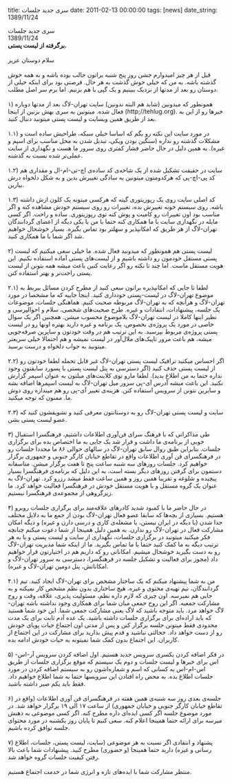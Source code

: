 title: سری جدید جلسات
date: 2011-02-13 00:00:00
tags: [news]
date_string: 1389/11/24


<div class="title">
سری جدید جلسات
</div>

<div class="date">
1389/11/24
</div>

<div class="body">
<b>برگرفته از لیست پستی.</b>
<br />
<br />
سلام دوستان عزیز
<br />
<br />
قبل از هر چیز امیدوارم جشن روز پنج شنبه براتون جالب بوده باشه و به همه خوش 
گذشته باشه. به من که خیلی خوش گذشت به هر حال. فرصتی بود برای اینکه خیلی از 
دوستان رو بعد از مدتها از نزدیک ببینیم و یک گپی با هم بزنیم. اما برم سر اصل 
مطلب.
<br />
<br />
۱) همونطور که میدونین (شاید هم البته ندونین) سایت تهران-لاگ بعد از مدتها دوباره 
فعال شده. میتونین یه سری بهش بزنین از اینجا (http;//tehlug.org). خبرها رو از 
این به بعد از طریق همین وبسایت و لیست پستی میتونید دنبال کنید.
<br />
<br />
۱.۱) در مورد سایت این نکته رو بگم که اساسا خیلی سبکه، طراحیش ساده است و مشکلات 
گذشته رو نداره (سنگین بودن ویکی، تبدیل شدن به محل مناسب برای اسپم و غیره). به 
همین دلیل در حال حاضر فشار کمتری روی سرور ما هست و نگهداری از سایت عملی‌تر شده 
نسبت به گذشته.
<br />
<br />
۱.۲) سایت در حقیقت تشکیل شده از یک شاخه‌ی کد ساده‌ی اچ-تی-ام-ال و مقداری هم کد 
پی-اچ-پی که هرکدومتون میتونین به سادگی تغییرش بدین و به شکل دلخواه درش بیارین.
<br />
<br />
۱.۳) کد اصلی سایت روی یک رپوزیتوری گیته که هرکسی میتونه یک کلون ازش داشته 
باشه. روی سیستم خونه تغییرش بده، تغییرات رو روی سیستم خودش مشاهده کنه و اگر 
مناسب بود اون تغییرات رو کامیت و پوش کنه توی رپوزیتوری. ساده و راحت. اگر کسی 
مایله در نگهداری سایت با ما همکاری کنه حتما با من یا یکی دیگه از اعضای 
گردانندگان تهران-لاگ از هر طریق که امکانپذیر و سهلتر بود تماس بگیره. بسیار 
خوشحال خواهیم شد اگر شما با ما همکاری کنید.
<br />
<br />
۲) لیست پستی هم همونطور که میدونید فعال شده. ما خیلی سعی میکنیم که لیست پستی 
مستقل خودمون رو داشته باشیم و از لیست‌های پستی آماده استفاده نکنیم. این هویت 
مستقل ماست. اما چند تا نکته رو اگر رعایت کنین باعث میشه همه بتونن از لیست پستی 
راحت‌تر و بهتر استفاده کنن.
<br />
<br />
۲.۱) لطفا تا جایی که امکانپذیره براتون سعی کنید از مطرح کردن مسائل بیربط به 
موضوع تهران-لاگ در لیست-پستی خودداری کنید. اینجا جاییه که ما مشخصا در مورد 
تهران-لاگ و هرآنچه که به تهران-لاگ مربوطه صحبت کنیم. هماهنگی جلسات، موضوعات یک 
جلسه، پیشنهادات، انتقادات و غیره. طرح صحبت‌های شخصی، سلام و احوالپرسی و نظیر 
اینها کاملا در لیست تهران-لاگ بلاموضوع محسوب میشن. همچنین اگر یک سوال خاصی در 
مورد یک پروژه‌ی بخصوص، یک برنامه و غیره دارید بهتره اونها رو در لیست پستی 
پروژه‌ی مربوط بپرسید. به این ترتیب هم در وقت خودتون و سایرین صرفه‌جویی میشه، 
هم باعث مرور تاپیک‌های ملال‌آور در لیست نمیشه و هم احتمالا خیلی سریعتر میتونید 
به جواب دلخواه و درست برسید.
<br />
<br />
۲.۲) اگر احساس میکنید ترافیک لیست پستی تهران-لاگ غیر قابل تحمله لطفا خودتون رو 
از لیست پستی حذف کنید (اگر دسترسی به پنل لیست پستی با پسورد سابقتون وجود نداره 
حتما به من اطلاع بدید). لطفا مارو توی کلاینت‌های میلتون به عنوان اسپمر گزارش 
نکنید. این باعث میشه آدرس آی-پی سرور میل تهران-لاگ به لیست اسپمرها اضافه بشه و 
سایرین نتونن از سرویس استفاده کنن. هزینه‌ی تغییر آی-پی رو هم میندازه روی دوش 
ما. ممنون که توجه میکنید.
<br />
<br />
۲.۳) سایت و لیست پستی تهران-لاگ رو به دوستانتون معرفی کنید و تشویقشون کنید که 
عضو لیست پستی بشن.
<br />
<br />
۳) طی مذاکراتی که با فرهنگ سرای فن‌آوری اطلاعات داشتیم، فرهنگسرا استقبال خوبی 
از برنامه‌ی ما داشت و قرار شد یک جایی به ما اختصاص بده برای برگزاری جلسات. 
بنابراین طبق روال سابق تهران-لاگ در سالهای حوالی ۸۶ ما مجددا جلسات رو در 
فرهنگسرای فن آوری اطلاعات واقع در تقاطع خیابان کارگر جنوبی و جمهوری برگزار 
خواهیم کرد. جلسات روزهای سه شنبه ساعت پنج تا هفت برگزار میشن. متاسفانه دستمون 
برای گرفتن روزهای دیگر بسته است، به این دلیل که برنامه‌ی فرهنگسرا بسیار پیچیده 
و شلوغه و تقریبا همین روز و همین ساعت فقط میشد رزرو کرد. تهران-لاگ به عنوان یک 
گروه مستقل و با هویت مستقل خودش در فرهنگسرا فعالیت خواهد کرد. ما زیرگروهی از 
مجموعه‌ی فرهنگسرا نیستیم.
<br />
<br />
۴) در حال حاضر ما با کمبود شدید کادرهای علاقه‌مند برای برگزاری جلسات روبرو 
هستیم. بسیاری از بچه‌ها که سابقا عضو فعال تهران-لاگ بودن از جمع ما به دلایل 
مختلف جدا شدن (یا دیگه در ایران نیستن، یا مشغله‌ی کاری و درسی دارن و غیره) و 
دیگه امکان مشارکت فعال در تهران-لاگ رو ندارن. به همین دلیل همینجا از شما دعوت 
میکنم چنانچه فکر میکنید میتونید در برگزاری جلسات، نگهداری از سایت و لیست پستی 
و یا به هر ترتیب دیگه به ما کمک کنید حتما با ما تماس بگیرید. ما از اینکه شما 
مدیریت تهران-لاگ رو به دست بگیرید خوشحال میشیم. امکاناتی رو که داریم هم در 
اختیارتون قرار خواهیم داد (مجوز برای فعالیت و تشکیل جلسه در فرهنگسرا، دسترسی 
به سرور تهران-لاگ و امکاناتش، پنل دومین تهران-لاگ و غیره).
<br />
<br />
۴.۱) من به شما پیشنهاد میکنم که یک ساختار مشخص برای تهران-لاگ ایجاد کنید. تیم 
گردانندگان، تیم تهیه‌ی محتوی و غیره. هیچ ساختاری بدون نظم مشخص کار نمیکنه و به 
جایی هم نمیرسه. اون چیزی که لازم داره نظم، مسئولیت پذیری، علاقه، وقت و روح 
مشارکت جمعیه. اگر این روح جمعی میان شما برای همکاری وجود نداشته باشه تهران-لاگ 
خواهد مرد. باید متوجه باشید که لاگ یعنی مشارکت جمعی شما. این خود شما هستید که 
باید اراده‌ای برای برگزاری جلسات داشته باشید. یک عده آدم ثابت برای یک مدت 
محدودی فقط میتونن جلسه برگزار کنن و پس از مدتی اون اجتماع حیات پویای خودش رو 
از دست خواهد داد. خجالتی نباشید و قدم پیش بذارید برای مشارکت در این اجتماع از 
کاربران. این اجتماع بدون کمک شما نمیتونه به حیات خودش ادامه بده.
<br />
<br />
۵) در فکر اضافه کردن یکسری سرویس جدید هستیم. اول اضافه کردن سرویس آر-اس-اس 
برای خبرها و لیست جلسات و دوم یک سیستم که موقع برگزاری جلسات از طریق اس-ام-اس 
به کسانی که اسم و شماره‌اشون رو به سیستم اضافه کردن در مورد جلسات اطلاع بده. به 
محض راه افتادن این سرویسها حتما به شما اطلاع خواهیم داد. فقط باید یکم صبر داشته 
باشید.
<br />
<br />
۶) جلسه‌ی بعدی روز سه شنبه‌ی همین هفته در فرهنگسرای فن آوری اطلاعات (واقع در 
تقاطع خیابان کارگر جنوبی و خیابان جمهوری) از ساعت ۱۷ الی ۱۹ برگزار خواهد شد. 
در مورد موضوع جلسه اگر کسی ایده‌ای داره مطرح کنه. اگر کسی موضوعی به ذهنش میرسه 
برای ارائه حتما همینجا اعلام کنه. سعی کنیم تا پایان روز یکشنبه در مورد محتوای 
جلسه توافق کرده باشیم.
<br />
<br />
۷) پشنهاد و انتقادی اگر نسبت به هر موضوعی (سایت، لیست پستی، جلسات، اطلاع رسانی 
و غیره) دارید حتما همینجا (و حضوری) مطرح کنید. پیشنهادات شما باعث بالا رفتن 
کیفیت جلسات گروه خواهد شد.
<br />
<br />
منتظر مشارکت شما با ایده‌های تازه و انرژی شما در خدمت اجتماع هستیم.
<br />
<br />
</div>